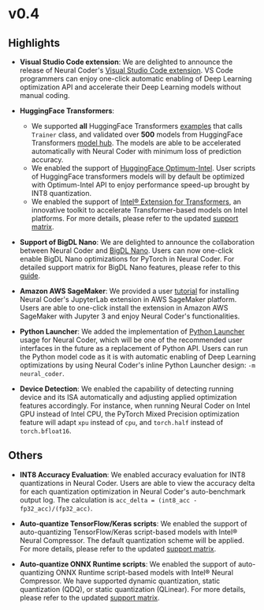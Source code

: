 v0.4
=====

## Highlights
- **Visual Studio Code extension**: We are delighted to announce the release of Neural Coder's [Visual Studio Code extension](https://marketplace.visualstudio.com/items?itemName=IntelNeuralCompressor.neural-coder-ext-vscode). VS Code programmers can enjoy one-click automatic enabling of Deep Learning optimization API and accelerate their Deep Learning models without manual coding.

- **HuggingFace Transformers**:
  - We supported **all** HuggingFace Transformers [examples](https://github.com/huggingface/transformers/tree/main/examples/pytorch) that calls ```Trainer``` class, and validated over **500** models from HuggingFace Transformers [model hub](https://huggingface.co/models). The models are able to be accelerated automatically with Neural Coder with minimum loss of prediction accuracy.
  - We enabled the support of [HuggingFace Optimum-Intel](https://huggingface.co/docs/optimum/intel/index). User scripts of HuggingFace transformers models will by default be optimized with Optimum-Intel API to enjoy performance speed-up brought by INT8 quantization.
  - We enabled the support of [Intel® Extension for Transformers](https://github.com/intel/intel-extension-for-transformers), an innovative toolkit to accelerate Transformer-based models on Intel platforms. For more details, please refer to the updated [support matrix](../SupportMatrix.md).

- **Support of BigDL Nano**: We are delighted to announce the collaboration between Neural Coder and [BigDL Nano](https://bigdl.readthedocs.io/en/latest/doc/Nano/index.html). Users can now one-click enable BigDL Nano optimizations for PyTorch in Neural Coder. For detailed support matrix for BigDL Nano features, please refer to this [guide](../BigDLNanoSupport.md).

- **Amazon AWS SageMaker**: We provided a user [tutorial](../AWSSageMakerSupport.md) for installing Neural Coder's JupyterLab extension in AWS SageMaker platform. Users are able to one-click install the extension in Amazon AWS SageMaker with Jupyter 3 and enjoy Neural Coder's functionalities.

- **Python Launcher**: We added the implementation of [Python Launcher](../PythonLauncher.md) usage for Neural Coder, which will be one of the recommended user interfaces in the future as a replacement of Python API. Users can run the Python model code as it is with automatic enabling of Deep Learning optimizations by using Neural Coder's inline Python Launcher design: ```-m neural_coder```.

- **Device Detection**: We enabled the capability of detecting running device and its ISA automatically and adjusting applied optimization features accordingly. For instance, when running Neural Coder on Intel GPU instead of Intel CPU, the PyTorch Mixed Precision optimization feature will adapt ```xpu``` instead of ```cpu```, and ```torch.half``` instead of ```torch.bfloat16```.

## Others
- **INT8 Accuracy Evaluation**: We enabled accuracy evaluation for INT8 quantizations in Neural Coder. Users are able to view the accuracy delta for each quantization optimization in Neural Coder's auto-benchmark output log. The calculation is ```acc_delta = (int8_acc - fp32_acc)/(fp32_acc)```.

- **Auto-quantize TensorFlow/Keras scripts**: We enabled the support of auto-quantizing TensorFlow/Keras script-based models with Intel® Neural Compressor. The default quantization scheme will be applied. For more details, please refer to the updated [support matrix](../SupportMatrix.md).

- **Auto-quantize ONNX Runtime scripts**: We enabled the support of auto-quantizing ONNX Runtime script-based models with Intel® Neural Compressor. We have supported dynamic quantization, static quantization (QDQ), or static quantization (QLinear). For more details, please refer to the updated [support matrix](../SupportMatrix.md).
